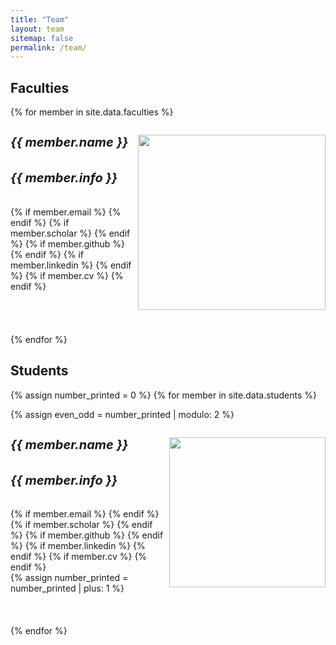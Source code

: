 ```yaml
---
title: "Team"
layout: team
sitemap: false
permalink: /team/
---
```


## Faculties

{% for member in site.data.faculties %}
<div class="jumbotron">
<div class="row">
<div class="col-sm-3">
  <img src="{{ site.url }}{{ site.baseurl }}/assets/images/people/{{ member.photo }}" width="100%" align="right" style="max-width:300px; max-height:280px"/>
</div>
<div class="col-sm-9 col-xs-12">
  <h5 style="font-size:20px;">{{ member.name }}</h5>
  <h5 style="font-size:20px;">{{ member.info }}</h5>
  {% if member.email %}<a href="mailto:{{ member.email }}" target="_blank"><i class="fas fa-envelope-square fa-2x"></i></a> {% endif %}
  {% if member.scholar %} <a href="{{ member.scholar }}" target="_blank"><i class="fas fa-graduation-cap fa-2x"></i></a> {% endif %}
  {% if member.github %} <a href="{{ member.github }}" target="_blank"><i class="fab fa-fw fa-github-square fa-2x"></i></a> {% endif %}
  {% if member.linkedin %} <a href="{{ member.linkedin }}" target="_blank"><i class="fab fa-linkedin fa-2x"></i></a> {% endif %}
  {% if member.cv %} <a href="{{ site.url }}{{ site.baseurl }}/{{ member.cv }}" target="_blank"><i class="fas fa-id-card fa-2x" style="position:relative; left:8px;"></i></a> {% endif %}
</div>
</div>
</div>
<br/>
<br/>
<br/>
<br/>
{% endfor %}


## Students

<div class="jumbotron">

{% assign number_printed = 0 %}
{% for member in site.data.students %}

{% assign even_odd = number_printed | modulo: 2 %}

<div class="row">

<div class="col-sm-1 col-xs-12">
  <img src="{{ site.url }}{{ site.baseurl }}/assets/images/people/{{ member.photo }}" width="100%" align="right" style="max-width:250px; max-height:240px"/>
</div>
<div class="col-sm-4 col-xs-12">
  <h5 style="font-size:20px;">{{ member.name }}</h5>
  <h5 style="font-size:20px;"><i>{{ member.info }}<br></i></h5>
  {% if member.email %}<a href="mailto:{{ member.email }}" target="_blank"><i class="fas fa-envelope-square fa-2x"></i></a> {% endif %}
  {% if member.scholar %} <a href="{{ member.scholar }}" target="_blank"><i class="fas fa-graduation-cap fa-2x"></i></a> {% endif %} 
  {% if member.github %} <a href="{{ member.github }}" target="_blank"><i class="fab fa-fw fa-github-square fa-2x"></i></a> {% endif %} 
  {% if member.linkedin %} <a href="{{ member.linkedin }}" target="_blank"><i class="fab fa-linkedin fa-2x"></i></a> {% endif %}
  {% if member.cv %} <a href="{{ site.url }}{{ site.baseurl }}/{{ member.cv }}" target="_blank"><i class="fas fa-id-card fa-2x" style="position:relative; left:8px;"></i></a> {% endif %} 
</div>
{% assign number_printed = number_printed | plus: 1 %}

</div>
<br/>
<br/>
<br/>
{% endfor %}

</div>

